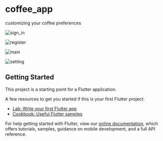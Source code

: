 # coffee_app

customizing your coffee preferences


![sign_in](https://user-images.githubusercontent.com/52631071/204484519-7410d15e-5cec-469e-9f14-3ec46f047b9a.PNG)


![register](https://user-images.githubusercontent.com/52631071/204485956-c3255114-4880-4982-9e6c-68aa0d166684.PNG)


![main](https://user-images.githubusercontent.com/52631071/204485985-a44150b7-60c5-428f-af5e-e4689d65ee06.PNG)


![setting](https://user-images.githubusercontent.com/52631071/204486017-c9c7f0d1-daae-4b58-acb5-e94e95b88499.PNG)



## Getting Started

This project is a starting point for a Flutter application.

A few resources to get you started if this is your first Flutter project:

- [Lab: Write your first Flutter app](https://flutter.dev/docs/get-started/codelab)
- [Cookbook: Useful Flutter samples](https://flutter.dev/docs/cookbook)

For help getting started with Flutter, view our
[online documentation](https://flutter.dev/docs), which offers tutorials,
samples, guidance on mobile development, and a full API reference.
